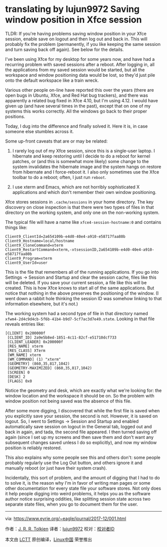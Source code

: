 translating by lujun9972
Saving window position in Xfce session
======

TLDR: If you're having problems saving window position in your Xfce session, enable save on logout and then log out and back in. This will probably fix the problem (permanently, if you like keeping the same session and turn saving back off again). See below for the details.

I've been using Xfce for my desktop for some years now, and have had a recurring problem with saved sessions after a reboot. After logging in, all the applications from my saved session would be started, but all the workspace and window positioning data would be lost, so they'd just pile onto the default workspace like a train wreck.

Various other people on-line have reported this over the years (there are open bugs in Ubuntu, Xfce, and Red Hat bug trackers), and there was apparently a related bug fixed in Xfce 4.10, but I'm using 4.12. I would have given up (and have several times in the past), except that on one of my systems this works correctly. All the windows go back to their proper positions.

Today, I dug into the difference and finally solved it. Here it is, in case someone else stumbles across it.

Some up-front caveats that are or may be related:

  1. I rarely log out of my Xfce session, since this is a single-user laptop. I hibernate and keep restoring until I decide to do a reboot for kernel patches, or (and this is somewhat more likely) some change to the system invalidates the hibernate image and the system hangs on restore from hibernate and I force-reboot it. I also only sometimes use the Xfce toolbar to do a reboot; often, I just run `reboot`.

  2. I use xterm and Emacs, which are not horribly sophisticated X applications and which don't remember their own window positioning.




Xfce stores sessions in `.cache/sessions` in your home directory. The key discovery on close inspection is that there were two types of files in that directory on the working system, and only one on the non-working system.

The typical file will have a name like `xfce4-session-hostname:0` and contains things like:
```
Client9_ClientId=2a654109b-e4d0-40e4-a910-e58717faa80b
Client9_Hostname=local/hostname
Client9_CloneCommand=xterm
Client9_RestartCommand=xterm,-xtsessionID,2a654109b-e4d0-40e4-a910-e58717faa80b
Client9_Program=xterm
Client9_UserId=user

```

This is the file that remembers all of the running applications. If you go into Settings -> Session and Startup and clear the session cache, files like this will be deleted. If you save your current session, a file like this will be created. This is how Xfce knows to start all of the same applications. But notice that nothing in the above preserves the positioning of the window. (I went down a rabbit hole thinking the session ID was somehow linking to that information elsewhere, but it's not.)

The working system had a second type of file in that directory named `xfwm4-2d4c9d4cb-5f6b-41b4-b9d7-5cf7ac3d7e49.state`. Looking in that file reveals entries like:
```
[CLIENT] 0x200000f
 [CLIENT_ID] 2a9e5b8ed-1851-4c11-82cf-e51710dcf733
 [CLIENT_LEADER] 0x200000f
 [RES_NAME] xterm
 [RES_CLASS] XTerm
 [WM_NAME] xterm
 [WM_COMMAND] (1) "xterm"
 [GEOMETRY] (860,35,817,1042)
 [GEOMETRY-MAXIMIZED] (860,35,817,1042)
 [SCREEN] 0
 [DESK] 2
 [FLAGS] 0x0

```

Notice the geometry and desk, which are exactly what we're looking for: the window location and the workspace it should be on. So the problem with window position not being saved was the absence of this file.

After some more digging, I discovered that while the first file is saved when you explicitly save your session, the second is not. However, it is saved on logout. So, I went to Settings -> Session and Startup and enabled automatically save session on logout in the General tab, logged out and back in again, and tada, the second file appeared. I then turned saving off again (since I set up my screens and then save them and don't want any subsequent changes saved unless I do so explicitly), and now my window position is reliably restored.

This also explains why some people see this and others don't: some people probably regularly use the Log Out button, and others ignore it and manually reboot (or just have their system crash).

Incidentally, this sort of problem, and the amount of digging that I had to do to solve it, is the reason why I'm in favor of writing man pages or some other documentation for every state file your software stores. Not only does it help people digging into weird problems, it helps you as the software author notice surprising oddities, like splitting session state across two separate state files, when you go to document them for the user.


--------------------------------------------------------------------------------

via: https://www.eyrie.org/~eagle/journal/2017-12/001.html

作者：[J. R. R. Tolkien][a]
译者：[lujun9972](https://github.com/lujun9972)
校对：[校对者ID](https://github.com/校对者ID)

本文由 [LCTT](https://github.com/LCTT/TranslateProject) 原创编译，[Linux中国](https://linux.cn/) 荣誉推出

[a]:https://www.eyrie.org
